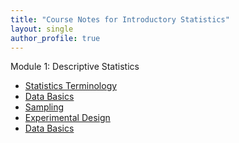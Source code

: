 ```yaml
---
title: "Course Notes for Introductory Statistics"
layout: single
author_profile: true
---
```


Module 1: Descriptive Statistics
- <a href="https://lgpcappiello.github.io/teaching/IntroStats/descriptives/terminology" target="blank">Statistics Terminology</a>
- <a href="https://lgpcappiello.github.io/teaching/IntroStats/descriptives/databasics" target="blank">Data Basics</a>
- <a href="https://lgpcappiello.github.io/teaching/IntroStats/descriptives/sampling" target="blank">Sampling</a>
- <a href="https://lgpcappiello.github.io/teaching/IntroStats/descriptives/design.html" target="blank">Experimental Design</a>
- <a href="https://lgpcappiello.github.io/teaching/IntroStats/descriptives/plots.html" target="blank">Data Basics</a>